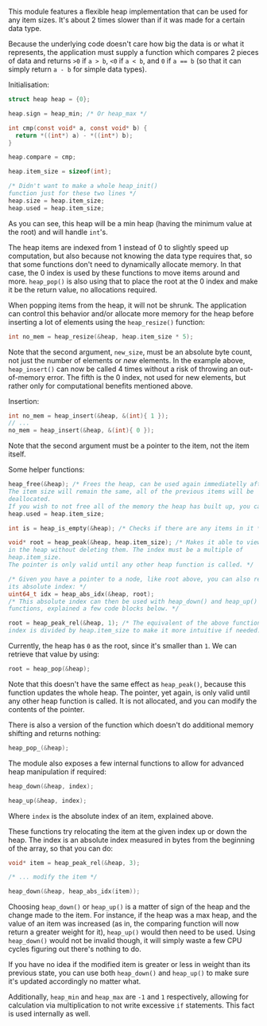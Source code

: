 This module features a flexible heap implementation that
can be used for any item sizes. It's about 2 times slower
than if it was made for a certain data type.

Because the underlying code doesn't care how big the data
is or what it represents, the application must supply a
function which compares 2 pieces of data and returns `>0`
if `a > b`, `<0` if `a < b`, and `0` if `a == b` (so that
it can simply return `a - b` for simple data types).

Initialisation:

```c
struct heap heap = {0};

heap.sign = heap_min; /* Or heap_max */

int cmp(const void* a, const void* b) {
  return *((int*) a) - *((int*) b);
}

heap.compare = cmp;

heap.item_size = sizeof(int);

/* Didn't want to make a whole heap_init()
function just for these two lines */
heap.size = heap.item_size;
heap.used = heap.item_size;
```

As you can see, this heap will be a min heap (having
the minimum value at the root) and will handle `int`'s.

The heap items are indexed from 1 instead of 0 to slightly speed up computation,
but also because not knowing the data type requires that, so that some functions
don't need to dynamically allocate memory. In that case, the 0 index is used by
these functions to move items around and more. `heap_pop()` is also using that
to place the root at the 0 index and make it be the return value, no allocations
required.

When popping items from the heap, it will not be shrunk. The
application can control this behavior and/or allocate more
memory for the heap before inserting a lot of elements using
the `heap_resize()` function:

```c
int no_mem = heap_resize(&heap, heap.item_size * 5);
```

Note that the second argument, `new_size`, must be an absolute byte count, not
just the number of elements or *new* elements. In the example above,
`heap_insert()` can now be called 4 times without a risk of throwing an
out-of-memory error. The fifth is the 0 index, not used for new elements, but
rather only for computational benefits mentioned above.

Insertion:

```c
int no_mem = heap_insert(&heap, &(int){ 1 });
// ...
no_mem = heap_insert(&heap, &(int){ 0 });
```

Note that the second argument must be a
pointer to the item, not the item itself.

Some helper functions:

```c
heap_free(&heap); /* Frees the heap, can be used again immediatelly after this.
The item size will remain the same, all of the previous items will be
deallocated.
If you wish to not free all of the memory the heap has built up, you can do: */
heap.used = heap.item_size;

int is = heap_is_empty(&heap); /* Checks if there are any items in it */

void* root = heap_peak(&heap, heap.item_size); /* Makes it able to view any item
in the heap without deleting them. The index must be a multiple of
heap.item_size.
The pointer is only valid until any other heap function is called. */

/* Given you have a pointer to a node, like root above, you can also retrieve
its absolute index: */
uint64_t idx = heap_abs_idx(&heap, root);
/* This absolute index can then be used with heap_down() and heap_up()
functions, explained a few code blocks below. */

root = heap_peak_rel(&heap, 1); /* The equivalent of the above function, but the
index is divided by heap.item_size to make it more intuitive if needed. */
```

Currently, the heap has `0` as the root, since it's
smaller than `1`. We can retrieve that value by using:

```c
root = heap_pop(&heap);
```

Note that this doesn't have the same effect as `heap_peak()`,
because this function updates the whole heap. The pointer, yet
again, is only valid until any other heap function is called. It
is not allocated, and you can modify the contents of the pointer.

There is also a version of the function which doesn't
do additional memory shifting and returns nothing:

```c
heap_pop_(&heap);
```

The module also exposes a few internal functions to
allow for advanced heap manipulation if required:

```c
heap_down(&heap, index);

heap_up(&heap, index);
```

Where `index` is the absolute index of an item, explained above.

These functions try relocating the item at the given index up
or down the heap. The index is an absolute index measured in
bytes from the beginning of the array, so that you can do:

```c
void* item = heap_peak_rel(&heap, 3);

/* ... modify the item */

heap_down(&heap, heap_abs_idx(item));
```

Choosing `heap_down()` or `heap_up()` is a matter of sign of the heap and
the change made to the item. For instance, if the heap was a max heap, and
the value of an item was increased (as in, the comparing function will now
return a greater weight for it), `heap_up()` would then need to be used.
Using `heap_down()` would not be invalid though, it will simply waste a
few CPU cycles figuring out there's nothing to do.

If you have no idea if the modified item is greater or less in weight
than its previous state, you can use both `heap_down()` and `heap_up()`
to make sure it's updated accordingly no matter what.

Additionally, `heap_min` and `heap_max` are `-1` and `1` respectively,
allowing for calculation via multiplication to not write excessive `if`
statements. This fact is used internally as well.
